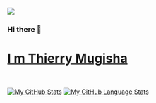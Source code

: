 <br>
<img src="https://github.com/r-e-d-ant/red-Ant-02/blob/main/1500x500.jpeg"/>
<br>


### Hi there 👋
# <a href="https://thierrymugisha.me/">I m Thierry Mugisha</a>

<!--- 🔭  I’m currently working on Flask/-->
<!--- 🌱 I’m currently learning Django -->
<!--- 🤔 I’m looking for help with JavaScript -->
<!--- 👯 I’m looking to collaborate on every web apps development --->
<!--- 💬 Ask me about Python, Flask,... --->

<br>

[![My GitHub Stats](https://github-readme-stats.vercel.app/api/?username=r-e-d-ant&count_private=true&theme=dracula&showicons=true)]()
[![My GitHub Language Stats](https://github-readme-stats.vercel.app/api/top-langs/?username=r-e-d-ant&langs_count=5&theme=dracula)]()
